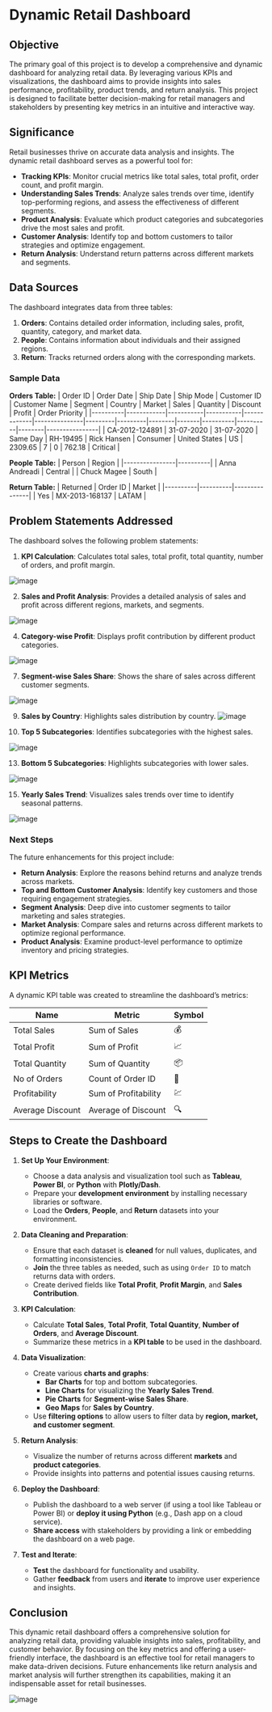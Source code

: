 # Dynamic Retail Dashboard

## Objective
The primary goal of this project is to develop a comprehensive and dynamic dashboard for analyzing retail data. By leveraging various KPIs and visualizations, the dashboard aims to provide insights into sales performance, profitability, product trends, and return analysis. This project is designed to facilitate better decision-making for retail managers and stakeholders by presenting key metrics in an intuitive and interactive way.

## Significance
Retail businesses thrive on accurate data analysis and insights. The dynamic retail dashboard serves as a powerful tool for:

- **Tracking KPIs**: Monitor crucial metrics like total sales, total profit, order count, and profit margin.
- **Understanding Sales Trends**: Analyze sales trends over time, identify top-performing regions, and assess the effectiveness of different segments.
- **Product Analysis**: Evaluate which product categories and subcategories drive the most sales and profit.
- **Customer Analysis**: Identify top and bottom customers to tailor strategies and optimize engagement.
- **Return Analysis**: Understand return patterns across different markets and segments.

## Data Sources
The dashboard integrates data from three tables:

1. **Orders**: Contains detailed order information, including sales, profit, quantity, category, and market data.
2. **People**: Contains information about individuals and their assigned regions.
3. **Return**: Tracks returned orders along with the corresponding markets.

### Sample Data
**Orders Table:**
| Order ID | Order Date | Ship Date | Ship Mode | Customer ID | Customer Name | Segment | Country | Market | Sales | Quantity | Discount | Profit | Order Priority |
|----------|------------|-----------|-----------|-------------|---------------|---------|---------|--------|-------|----------|----------|--------|----------------|
| CA-2012-124891 | 31-07-2020 | 31-07-2020 | Same Day | RH-19495 | Rick Hansen | Consumer | United States | US | 2309.65 | 7 | 0 | 762.18 | Critical |

**People Table:**
| Person         | Region   |
|----------------|----------|
| Anna Andreadi  | Central  |
| Chuck Magee    | South    |

**Return Table:**
| Returned | Order ID | Market        |
|----------|----------|---------------|
| Yes      | MX-2013-168137 | LATAM |

## Problem Statements Addressed
The dashboard solves the following problem statements:

1. **KPI Calculation**: Calculates total sales, total profit, total quantity, number of orders, and profit margin.

![image](https://github.com/user-attachments/assets/d3822aa8-bbd4-4e70-afab-3babceffac0a)


2. **Sales and Profit Analysis**: Provides a detailed analysis of sales and profit across different regions, markets, and segments.
   
![image](https://github.com/user-attachments/assets/0a9ee4ac-0f14-4990-88ac-21f4f0382a22)


4. **Category-wise Profit**: Displays profit contribution by different product categories.
 
![image](https://github.com/user-attachments/assets/6b308cf2-2275-4157-b7a5-efc1dca788cd)


7. **Segment-wise Sales Share**: Shows the share of sales across different customer segments.
   
![image](https://github.com/user-attachments/assets/3bbacc12-bb62-4b9b-b561-fc2df6a98a68)

9. **Sales by Country**: Highlights sales distribution by country.
![image](https://github.com/user-attachments/assets/2e5d07f3-4486-4f3d-ac57-dd0d2d08a7d2)


11. **Top 5 Subcategories**: Identifies subcategories with the highest sales.
    
![image](https://github.com/user-attachments/assets/183f209f-3b16-406f-866a-79417f1e5060)


13. **Bottom 5 Subcategories**: Highlights subcategories with lower sales.
    
![image](https://github.com/user-attachments/assets/4d31996a-9df2-4105-b7e5-bb2b2da02437)

15. **Yearly Sales Trend**: Visualizes sales trends over time to identify seasonal patterns.
    
![image](https://github.com/user-attachments/assets/22e07dee-4543-49db-b95c-0266e6048d15)

### Next Steps
The future enhancements for this project include:

- **Return Analysis**: Explore the reasons behind returns and analyze trends across markets.
- **Top and Bottom Customer Analysis**: Identify key customers and those requiring engagement strategies.
- **Segment Analysis**: Deep dive into customer segments to tailor marketing and sales strategies.
- **Market Analysis**: Compare sales and returns across different markets to optimize regional performance.
- **Product Analysis**: Examine product-level performance to optimize inventory and pricing strategies.

## KPI Metrics
A dynamic KPI table was created to streamline the dashboard’s metrics:

| Name               | Metric                 | Symbol |
|--------------------|------------------------|--------|
| Total Sales        | Sum of Sales           | 💰     |
| Total Profit       | Sum of Profit          | 📈     |
| Total Quantity     | Sum of Quantity        | 📦     |
| No of Orders       | Count of Order ID      | 🛒     |
| Profitability      | Sum of Profitability   | 💹     |
| Average Discount   | Average of Discount    | 🔍     |

## Steps to Create the Dashboard

1. **Set Up Your Environment**:
   - Choose a data analysis and visualization tool such as **Tableau**, **Power BI**, or **Python** with **Plotly/Dash**.
   - Prepare your **development environment** by installing necessary libraries or software.
   - Load the **Orders**, **People**, and **Return** datasets into your environment.

2. **Data Cleaning and Preparation**:
   - Ensure that each dataset is **cleaned** for null values, duplicates, and formatting inconsistencies.
   - **Join** the three tables as needed, such as using `Order ID` to match returns data with orders.
   - Create derived fields like **Total Profit**, **Profit Margin**, and **Sales Contribution**.

3. **KPI Calculation**:
   - Calculate **Total Sales**, **Total Profit**, **Total Quantity**, **Number of Orders**, and **Average Discount**.
   - Summarize these metrics in a **KPI table** to be used in the dashboard.

4. **Data Visualization**:
   - Create various **charts and graphs**:
     - **Bar Charts** for top and bottom subcategories.
     - **Line Charts** for visualizing the **Yearly Sales Trend**.
     - **Pie Charts** for **Segment-wise Sales Share**.
     - **Geo Maps** for **Sales by Country**.
   - Use **filtering options** to allow users to filter data by **region, market, and customer segment**.

5. **Return Analysis**:
   - Visualize the number of returns across different **markets** and **product categories**.
   - Provide insights into patterns and potential issues causing returns.

6. **Deploy the Dashboard**:
   - Publish the dashboard to a web server (if using a tool like Tableau or Power BI) or **deploy it using Python** (e.g., Dash app on a cloud service).
   - **Share access** with stakeholders by providing a link or embedding the dashboard on a web page.

7. **Test and Iterate**:
   - **Test** the dashboard for functionality and usability.
   - Gather **feedback** from users and **iterate** to improve user experience and insights.

## Conclusion
This dynamic retail dashboard offers a comprehensive solution for analyzing retail data, providing valuable insights into sales, profitability, and customer behavior. By focusing on the key metrics and offering a user-friendly interface, the dashboard is an effective tool for retail managers to make data-driven decisions. Future enhancements like return analysis and market analysis will further strengthen its capabilities, making it an indispensable asset for retail businesses.


![image](https://github.com/user-attachments/assets/88bcdcf8-35cd-4737-8c84-94a47881da20)
